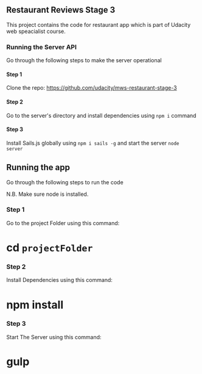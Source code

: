 ## Restaurant Reviews Stage 3
This project contains the code for restaurant app which is part of Udacity web speacialist course. 

### Running the Server API
Go through the following steps to make the server operational

#### Step 1
Clone the repo: https://github.com/udacity/mws-restaurant-stage-3

#### Step 2
Go to the server's directory and install dependencies using `npm i` command

#### Step 3
Install Sails.js globally using `npm i sails -g` and start the server `node server`


## Running the app 
Go through the following steps to run the code

N.B. 
Make sure node is installed.

### Step 1
Go to the project Folder using this command:
# cd `projectFolder`

### Step 2
Install Dependencies using this command:
# npm install

### Step 3
Start The Server using this command:
# gulp

